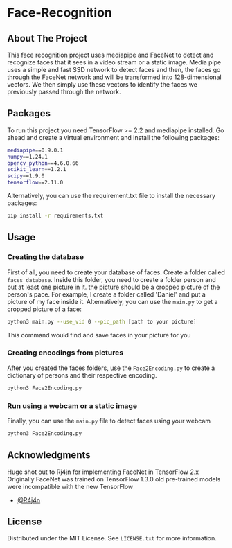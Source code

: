 # Face-Recognition
## About The Project
This face recognition project uses mediapipe and FaceNet to detect and recognize faces that it sees in a video stream or a static image. 
Media pipe uses a simple and fast SSD network to detect faces and then, the faces go through the FaceNet network and will be transformed into 128-dimensional vectors.
We then simply use these vectors to identify the faces we previously passed through the network.

## Packages 
To run this project you need TensorFlow >= 2.2 and mediapipe installed. Go ahead and create a virtual environment and install the following packages:
```bash
mediapipe==0.9.0.1
numpy==1.24.1
opencv_python==4.6.0.66
scikit_learn==1.2.1
scipy==1.9.0
tensorflow==2.11.0
```
Alternatively, you can use the requirement.txt file to install the necessary packages:

```sh
pip install -r requirements.txt
```

## Usage
### Creating the database
First of all, you need to create your database of faces. Create a folder called `faces_database`. Inside this folder, you need to create a folder person and put at least 
one picture in it. the picture should be a cropped picture of the person's pace. For example, I create a folder called 'Daniel' and put a picture of my face inside it.
Alternatively, you can use the `main.py` to get a cropped picture of a face:
```sh
python3 main.py --use_vid 0 --pic_path [path to your picture]
```
This command would find and save faces in your picture for you
### Creating encodings from pictures
After you created the faces folders, use the `Face2Encoding.py` to create a dictionary of persons and their respective encoding.
```sh
python3 Face2Encoding.py
```
### Run using a webcam or a static image
Finally, you can use the `main.py` file to detect faces using your webcam
```sh
python3 Face2Encoding.py
```

## Acknowledgments
Huge shot out to Rj4jn for implementing FaceNet in TensorFlow 2.x <br />
Originally FaceNet was trained on TensorFlow 1.3.0 old pre-trained models were incompatible with the new TensorFlow
* [@R4j4n](https://github.com/R4j4n)



## License

Distributed under the MIT License. See `LICENSE.txt` for more information.
